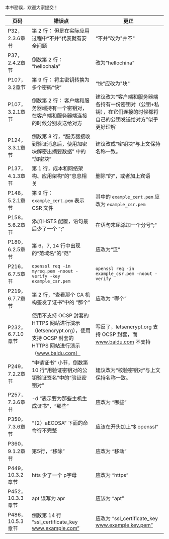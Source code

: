本书勘误，欢迎大家提交！

页码 | 错误点 | 更正
------------ | ------------- | ---------
P32，2.3.6章节 |  第 2 行： 但是在实际应用过程中“不并”代表就有安全问题  | “不并”改为"并不"
P37，2.4.2章节 |  倒数第 2 行： “hellochaia”  | 改为"hellochina"
P107，3.2章节 |  第 9 行： 将主密钥转换为多个密码“快”  | “快”应改为"块"
P107，3.2.1章节 |  倒数第 2 行： 客户端和服务器端持有一个密钥对，在客户端和服务器端连接的时候分别发送给对方 | 建议改为“客户端和服务器端各持有一份密钥对（公钥+私钥），在它们连接的时候都将自己的公钥发送给对方”似乎更好理解
P124，3.3.1章节  | 倒数第 8 行，“服务器接收到验证消息后，使用加密块解密出摘要数据” 中的 “加密块” | 建议改成“密钥块”与上文保持名称一致。
P137，4.1.3章节  | 第 1 行，成本和网络架构、应用架构“的”息息相关 | 删除“的”，或者加上宾语
P148，5.2.1章节 | 第 9 行： `example_cert.pem` 表示 CSR 文件 | 其中的 `example_cert.pem` 应改为 `example_csr.pem`
P158，5.6.2章节 | 添加 HSTS 配置，语句最后少了一个 ";"  | 在语句末尾添加一个分号";"
P180，6.2.5章节 | 第 6，7, 14 行中出现的“范域名”的“范” | 应改为“泛”
P216，6.7.5章节 | ` openssl req -in myreq.pem -noout -verify -key example_csr.pem `|  `openssl req -in example_csr.pem -noout -verify `
P219，6.7.7章节 | 第 2 行，“查看那个 CA 机构签发了证书”中的 “那个” | 应改为 “哪个”
P232，6.7.10章节| 使用不支持 OCSP 封套的 HTTPS 网站进行演示（letsencrypt.org），使用支持 OCSP 封套的 HTTPS 网站进行演示（www.baidu.com） | 写反了，letsencrypt.org 支持 OCSP 封套，而 www.baidu.com 不支持
P249，7.2.2章节 | “申请证书” 小节，倒数第 10 行“用验证密钥对的公钥验证签名”中的“验证密钥对” | 建议改为“校验密钥对”与上文保持名称一致。
P257，7.3.6章节 | -d “表示要为那些主机生成证书”，“那些” | 应改为 “哪些”
P350，7.3.6章节 | “（2）aECDSA” 下面的命令行不完整 | 应该在开头加上“$ openssl”
P360，9.1.2章节 | 第5行，“移除”  | 应改为 “移动”
P449，10.3.2章节 | htts 少了一个 p字母 | 应改为 “https”
P452，10.3.3章节 | apt 误写为 apr | 应该为 “apt”
P486，10.5.3章节 | 倒数第 14 行 “ssl_certificate_key    www.example.com” | 应改为 “ssl_certificate_key    www.example.key.pem”
